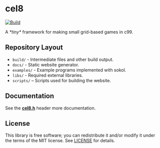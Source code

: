 # cel8 
[![Build](/../../actions/workflows/main.yml/badge.svg)](/../../actions/workflows/main.yml)

A *\*tiny\** framework for making small grid-based games in c99.

## Repository Layout
*   `build/` - Intermediate files and other build output. 
*   `docs/` - Static website generator.
*   `examples/` - Example programs implemented with sokol.
*   `libs/` - Required external libraries.
*   `scripts/` – Scripts used for building the website.

## Documentation
See the **[cel8.h](src/cel8.h?raw=1)** header more documentation.

## License
This library is free software; you can redistribute it and/or modify it under
the terms of the MIT license. See [LICENSE](LICENSE) for details.
